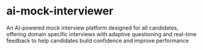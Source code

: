 # ai-mock-interviewer
An AI-powered mock interview platform designed for all candidates, offering domain specific interviews with adaptive questioning and real-time feedback to help candidates build confidence and improve performance
